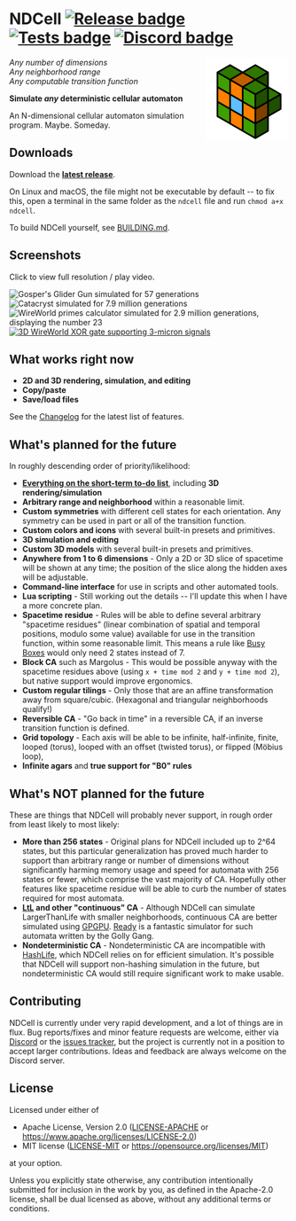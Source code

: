 # NDCell [![Release badge]][Release link] [![Tests badge]][Tests link] [![Discord badge]][Discord link]

[Dependencies badge]: https://deps.rs/repo/github/HactarCE/NDCell/status.svg "Dependencies status"
[Discord badge]: https://img.shields.io/discord/560924453245288459.svg?colorB=7289DA "Discord server invite"
[Discord link]: https://discord.gg/vdJwHQF
[Release badge]: https://img.shields.io/github/v/release/HactarCE/NDCell
[Release link]: https://github.com/HactarCE/NDCell/releases/latest
[Tests badge]: https://img.shields.io/github/workflow/status/HactarCE/NDCell/test?label=test "Test results"
[Tests link]: https://github.com/HactarCE/NDCell/actions?query=workflow%3A%22test%22

[NDCA docs]: https://ndcell.rtfd.io/

<img src="https://raw.githubusercontent.com/HactarCE/NDCell/master/docs/img/ndcell_icon.svg?sanitize=true" alt="NDCell logo" width="150" align="right">

_Any number of dimensions_  
_Any neighborhood range_  
_Any computable transition function_

**Simulate _any_ deterministic cellular automaton**

An N-dimensional cellular automaton simulation program. Maybe. Someday.

## Downloads

Download the **[latest release][Release link]**.

On Linux and macOS, the file might not be executable by default -- to fix this, open a terminal in the same folder as the `ndcell` file and run `chmod a+x ndcell`.

To build NDCell yourself, see [BUILDING.md](BUILDING.md).

## Screenshots

Click to view full resolution / play video.

<p float="left">
  <img src="https://i.imgur.com/vRMLNYC.png" alt="Gosper's Glider Gun simulated for 57 generations" width="384" />
  <img src="https://i.imgur.com/uKiOxqy.png" alt="Catacryst simulated for 7.9 million generations" width="384" />
  <img src="https://i.imgur.com/NAxRaYd.png" alt="WireWorld primes calculator simulated for 2.9 million generations, displaying the number 23" width="384" />
  <a href="https://i.imgur.com/xAhILIO.mp4"><img src="https://i.imgur.com/aWGsV9Y.png" alt="3D WireWorld XOR gate supporting 3-micron signals" width="384" /></a>
</p>

## What works right now

- **2D and 3D rendering, simulation, and editing**
- **Copy/paste**
- **Save/load files**

See the [Changelog](CHANGELOG.md) for the latest list of features.

## What's planned for the future

In roughly descending order of priority/likelihood:

- **[Everything on the short-term to-do list](TODO.md)**, including **3D rendering/simulation**
- **Arbitrary range and neighborhood** within a reasonable limit.
- **Custom symmetries** with different cell states for each orientation. Any symmetry can be used in part or all of the transition function.
- **Custom colors and icons** with several built-in presets and primitives.
- **3D simulation and editing**
- **Custom 3D models** with several built-in presets and primitives.
- **Anywhere from 1 to 6 dimensions** - Only a 2D or 3D slice of spacetime will be shown at any time; the position of the slice along the hidden axes will be adjustable.
- **Command-line interface** for use in scripts and other automated tools.
- **Lua scripting** - Still working out the details -- I'll update this when I have a more concrete plan.
- **Spacetime residue** - Rules will be able to define several arbitrary "spacetime residues" (linear combination of spatial and temporal positions, modulo some value) available for use in the transition function, within some reasonable limit. This means a rule like [Busy Boxes] would only need 2 states instead of 7.
- **Block CA** such as Margolus - This would be possible anyway with the spacetime residues above (using `x + time mod 2` and `y + time mod 2`), but native support would improve ergonomics.
- **Custom regular tilings** - Only those that are an affine transformation away from square/cubic. (Hexagonal and triangular neighborhoods qualify!)
- **Reversible CA** - "Go back in time" in a reversible CA, if an inverse transition function is defined.
- **Grid topology** - Each axis will be able to be infinite, half-infinite, finite, looped (torus), looped with an offset (twisted torus), or flipped (Möbius loop),
- **Infinite agars** and **true support for "B0" rules**

[Busy Boxes]: http://busyboxes.org/

## What's NOT planned for the future

These are things that NDCell will probably never support, in rough order from least likely to most likely:

- **More than 256 states** - Original plans for NDCell included up to 2^64 states, but this particular generalization has proved much harder to support than arbitrary range or number of dimensions without significantly harming memory usage and speed for automata with 256 states or fewer, which comprise the vast majority of CA. Hopefully other features like spacetime residue will be able to curb the number of states required for most automata.
- **[LtL] and other "continuous" CA** - Although NDCell can simulate LargerThanLife with smaller neighborhoods, continuous CA are better simulated using [GPGPU]. [Ready] is a fantastic simulator for such automata written by the Golly Gang.
- **Nondeterministic CA** - Nondeterministic CA are incompatible with [HashLife], which NDCell relies on for efficient simulation. It's possible that NDCell will support non-hashing simulation in the future, but nondeterministic CA would still require significant work to make usable.

[LtL]: http://golly.sourceforge.net/Help/Algorithms/Larger_than_Life.html
[GPGPU]: https://en.wikipedia.org/wiki/General-purpose_computing_on_graphics_processing_units
[Ready]: https://github.com/GollyGang/ready/
[HashLife]: https://en.wikipedia.org/wiki/Hashlife

## Contributing

NDCell is currently under very rapid development, and a lot of things are in flux. Bug reports/fixes and minor feature requests are welcome, either via [Discord][Discord link] or the [issues tracker](https://github.com/HactarCE/NDCell/issues), but the project is currently not in a position to accept larger contributions. Ideas and feedback are always welcome on the Discord server.

## License

Licensed under either of

- Apache License, Version 2.0 ([LICENSE-APACHE](LICENSE-APACHE) or
  <https://www.apache.org/licenses/LICENSE-2.0>)
- MIT license ([LICENSE-MIT](LICENSE-MIT) or <https://opensource.org/licenses/MIT>)

at your option.

Unless you explicitly state otherwise, any contribution intentionally submitted
for inclusion in the work by you, as defined in the Apache-2.0 license, shall be
dual licensed as above, without any additional terms or conditions.
